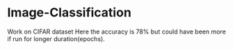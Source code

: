 # Image-Classification
Work on CIFAR dataset 
Here the accuracy is 78% but could have been more if run for longer duration(epochs).
